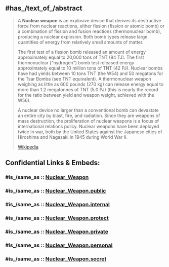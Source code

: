 

## #has_/text_of_/abstract 

> A **Nuclear weapon** is an explosive device that derives its destructive force from nuclear reactions, either fission (fission or atomic bomb) or a combination of fission and fusion reactions (thermonuclear bomb), producing a nuclear explosion. Both bomb types release large quantities of energy from relatively small amounts of matter.
>
> The first test of a fission bomb released an amount of energy approximately equal to 20,000 tons of TNT (84 TJ). The first thermonuclear ("hydrogen") bomb test released energy approximately equal to 10 million tons of TNT (42 PJ). Nuclear bombs have had yields between 10 tons TNT (the W54) and 50 megatons for the Tsar Bomba (see TNT equivalent). A thermonuclear weapon weighing as little as 600 pounds (270 kg) can release energy equal to more than 1.2 megatonnes of TNT (5.0 PJ) (this is nearly the record for the ratio between yield and weapon weight, achieved with the W56).
>
> A nuclear device no larger than a conventional bomb can devastate an entire city by blast, fire, and radiation. Since they are weapons of mass destruction, the proliferation of nuclear weapons is a focus of international relations policy. Nuclear weapons have been deployed twice in war, both by the United States against the Japanese cities of Hiroshima and Nagasaki in 1945 during World War II.
>
> [Wikipedia](https://en.wikipedia.org/wiki/Nuclear%20weapon) 


## Confidential Links & Embeds: 

### #is_/same_as :: [Nuclear_Weapon](/_Standards/bio/Society/Military/Nuclear_Weapon.md) 

### #is_/same_as :: [Nuclear_Weapon.public](/_public/bio/Society/Military/Nuclear_Weapon.public.md) 

### #is_/same_as :: [Nuclear_Weapon.internal](/_internal/bio/Society/Military/Nuclear_Weapon.internal.md) 

### #is_/same_as :: [Nuclear_Weapon.protect](/_protect/bio/Society/Military/Nuclear_Weapon.protect.md) 

### #is_/same_as :: [Nuclear_Weapon.private](/_private/bio/Society/Military/Nuclear_Weapon.private.md) 

### #is_/same_as :: [Nuclear_Weapon.personal](/_personal/bio/Society/Military/Nuclear_Weapon.personal.md) 

### #is_/same_as :: [Nuclear_Weapon.secret](/_secret/bio/Society/Military/Nuclear_Weapon.secret.md)

